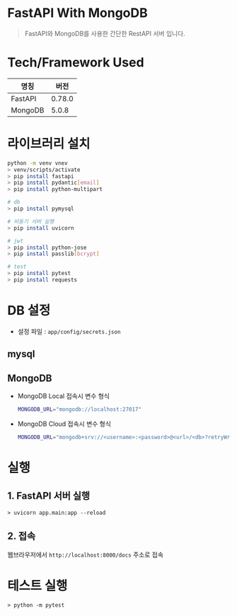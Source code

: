 # FastAPI With MongoDB

> FastAPI와 MongoDB를 사용한 간단한 RestAPI 서버 입니다.


# Tech/Framework Used

|명칭       |버전   |
|---        |---    |
|FastAPI    |0.78.0 |
|MongoDB    |5.0.8  |


# 라이브러리 설치

```bash
python -m venv vnev
> venv/scripts/activate
> pip install fastapi
> pip install pydantic[email]
> pip install python-multipart

# db
> pip install pymysql

# 비동기 서버 실행
> pip install uvicorn

# jwt
> pip install python-jose
> pip install passlib[bcrypt]

# test
> pip install pytest
> pip install requests
```


# DB 설정

- 설정 파일 : `app/config/secrets.json`

## mysql



## MongoDB
- MongoDB Local 접속시 변수 형식
    ```bash
    MONGODB_URL="mongodb://localhost:27017"
    ```
- MongoDB Cloud 접속시 변수 형식
    ```bash
    MONGODB_URL="mongodb+srv://<username>:<password>@<url>/<db>?retryWrites=true&w=majority"
    ```


# 실행

## 1. FastAPI 서버 실행

```
> uvicorn app.main:app --reload
```

## 2. 접속

웹브라우저에서 `http://localhost:8000/docs` 주소로 접속


# 테스트 실행

```
> python -m pytest
```
